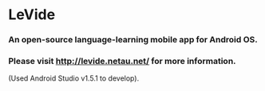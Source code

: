 # LeVide
### An open-source language-learning mobile app for Android OS.
### Please visit http://levide.netau.net/ for more information.
(Used Android Studio v1.5.1 to develop).
